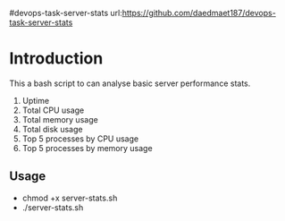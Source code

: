 #devops-task-server-stats
url:https://github.com/daedmaet187/devops-task-server-stats
# Introduction 
This a bash script to can analyse basic server performance stats. 

1. Uptime
2. Total CPU usage
3. Total memory usage 
4. Total disk usage 
5. Top 5 processes by CPU usage
6. Top 5 processes by memory usage

## Usage
- chmod +x server-stats.sh
- ./server-stats.sh
